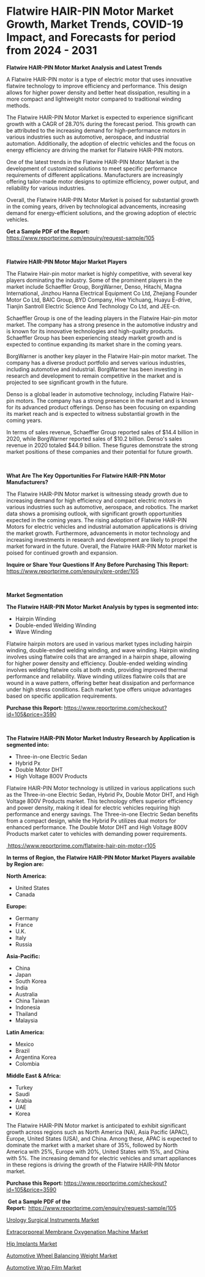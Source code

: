 <p><h1>Flatwire HAIR-PIN Motor Market Growth, Market Trends, COVID-19 Impact, and Forecasts for period from 2024 - 2031</h1></p><p><strong>Flatwire HAIR-PIN Motor Market Analysis and Latest Trends</strong></p>
<p><p>A Flatwire HAIR-PIN motor is a type of electric motor that uses innovative flatwire technology to improve efficiency and performance. This design allows for higher power density and better heat dissipation, resulting in a more compact and lightweight motor compared to traditional winding methods.</p><p>The Flatwire HAIR-PIN Motor Market is expected to experience significant growth with a CAGR of 28.70% during the forecast period. This growth can be attributed to the increasing demand for high-performance motors in various industries such as automotive, aerospace, and industrial automation. Additionally, the adoption of electric vehicles and the focus on energy efficiency are driving the market for Flatwire HAIR-PIN motors.</p><p>One of the latest trends in the Flatwire HAIR-PIN Motor Market is the development of customized solutions to meet specific performance requirements of different applications. Manufacturers are increasingly offering tailor-made motor designs to optimize efficiency, power output, and reliability for various industries.</p><p>Overall, the Flatwire HAIR-PIN Motor Market is poised for substantial growth in the coming years, driven by technological advancements, increasing demand for energy-efficient solutions, and the growing adoption of electric vehicles.</p></p>
<p><strong>Get a Sample PDF of the Report:&nbsp;</strong> <a href="https://www.reportprime.com/enquiry/request-sample/105">https://www.reportprime.com/enquiry/request-sample/105</a></p>
<p>&nbsp;</p>
<p><strong>Flatwire HAIR-PIN Motor Major Market Players</strong></p>
<p><p>The Flatwire Hair-pin motor market is highly competitive, with several key players dominating the industry. Some of the prominent players in the market include Schaeffler Group, BorgWarner, Denso, Hitachi, Magna International, Jinzhou Hanna Electrical Equipment Co Ltd, Zhejiang Founder Motor Co Ltd, BAIC Group, BYD Company, Hive Yichuang, Huayu E-drive, Tianjin Santroll Electric Science And Technology Co Ltd, and JEE-cn.</p><p>Schaeffler Group is one of the leading players in the Flatwire Hair-pin motor market. The company has a strong presence in the automotive industry and is known for its innovative technologies and high-quality products. Schaeffler Group has been experiencing steady market growth and is expected to continue expanding its market share in the coming years.</p><p>BorgWarner is another key player in the Flatwire Hair-pin motor market. The company has a diverse product portfolio and serves various industries, including automotive and industrial. BorgWarner has been investing in research and development to remain competitive in the market and is projected to see significant growth in the future.</p><p>Denso is a global leader in automotive technology, including Flatwire Hair-pin motors. The company has a strong presence in the market and is known for its advanced product offerings. Denso has been focusing on expanding its market reach and is expected to witness substantial growth in the coming years.</p><p>In terms of sales revenue, Schaeffler Group reported sales of $14.4 billion in 2020, while BorgWarner reported sales of $10.2 billion. Denso's sales revenue in 2020 totaled $44.9 billion. These figures demonstrate the strong market positions of these companies and their potential for future growth.</p></p>
<p>&nbsp;</p>
<p><strong>What Are The Key Opportunities For Flatwire HAIR-PIN Motor Manufacturers?</strong></p>
<p><p>The Flatwire HAIR-PIN Motor market is witnessing steady growth due to increasing demand for high efficiency and compact electric motors in various industries such as automotive, aerospace, and robotics. The market data shows a promising outlook, with significant growth opportunities expected in the coming years. The rising adoption of Flatwire HAIR-PIN Motors for electric vehicles and industrial automation applications is driving the market growth. Furthermore, advancements in motor technology and increasing investments in research and development are likely to propel the market forward in the future. Overall, the Flatwire HAIR-PIN Motor market is poised for continued growth and expansion.</p></p>
<p><strong>Inquire or Share Your Questions If Any Before Purchasing This Report:</strong> <a href="https://www.reportprime.com/enquiry/pre-order/105">https://www.reportprime.com/enquiry/pre-order/105</a></p>
<p>&nbsp;</p>
<p><strong>Market Segmentation</strong></p>
<p><strong>The Flatwire HAIR-PIN Motor Market Analysis by types is segmented into:</strong></p>
<p><ul><li>Hairpin Winding</li><li>Double-ended Welding Winding</li><li>Wave Winding</li></ul></p>
<p><p>Flatwire hairpin motors are used in various market types including hairpin winding, double-ended welding winding, and wave winding. Hairpin winding involves using flatwire coils that are arranged in a hairpin shape, allowing for higher power density and efficiency. Double-ended welding winding involves welding flatwire coils at both ends, providing improved thermal performance and reliability. Wave winding utilizes flatwire coils that are wound in a wave pattern, offering better heat dissipation and performance under high stress conditions. Each market type offers unique advantages based on specific application requirements.</p></p>
<p><strong>Purchase this Report:&nbsp;</strong><a href="https://www.reportprime.com/checkout?id=105&price=3590">https://www.reportprime.com/checkout?id=105&price=3590</a></p>
<p>&nbsp;</p>
<p><strong>The Flatwire HAIR-PIN Motor Market Industry Research by Application is segmented into:</strong></p>
<p><ul><li>Three-in-one Electric Sedan</li><li>Hybrid Px</li><li>Double Motor DHT</li><li>High Voltage 800V Products</li></ul></p>
<p><p>Flatwire HAIR-PIN Motor technology is utilized in various applications such as the Three-in-one Electric Sedan, Hybrid Px, Double Motor DHT, and High Voltage 800V Products market. This technology offers superior efficiency and power density, making it ideal for electric vehicles requiring high performance and energy savings. The Three-in-one Electric Sedan benefits from a compact design, while the Hybrid Px utilizes dual motors for enhanced performance. The Double Motor DHT and High Voltage 800V Products market cater to vehicles with demanding power requirements.</p></p>
<p><a href="https://www.reportprime.com/flatwire-hair-pin-motor-r105">&nbsp;https://www.reportprime.com/flatwire-hair-pin-motor-r105</a></p>
<p><strong>In terms of Region, the Flatwire HAIR-PIN Motor Market Players available by Region are:</strong></p>
<p>
    <p> <strong> North America: </strong>
        <ul>
            <li>United States</li>
            <li>Canada</li>
        </ul>
        </p> 
    <p> <strong> Europe: </strong>
        <ul>
            <li>Germany</li>
            <li>France</li>
            <li>U.K.</li>
            <li>Italy</li>
            <li>Russia</li>
        </ul>
        </p> 
    <p> <strong> Asia-Pacific: </strong>
        <ul>
            <li>China</li>
            <li>Japan</li>
            <li>South Korea</li>
            <li>India</li>
            <li>Australia</li>
            <li>China Taiwan</li>
            <li>Indonesia</li>
            <li>Thailand</li>
            <li>Malaysia</li>
        </ul>
        </p> 
    <p> <strong> Latin America: </strong>
        <ul>
            <li>Mexico</li>
            <li>Brazil</li>
            <li>Argentina Korea</li>
            <li>Colombia</li>
        </ul>
        </p> 
    <p> <strong> Middle East & Africa: </strong>
        <ul>
            <li>Turkey</li>
            <li>Saudi</li>
            <li>Arabia</li>
            <li>UAE</li>
            <li>Korea</li>
        </ul>
    </p>
    </p>
<p><p>The Flatwire HAIR-PIN Motor market is anticipated to exhibit significant growth across regions such as North America (NA), Asia Pacific (APAC), Europe, United States (USA), and China. Among these, APAC is expected to dominate the market with a market share of 35%, followed by North America with 25%, Europe with 20%, United States with 15%, and China with 5%. The increasing demand for electric vehicles and smart appliances in these regions is driving the growth of the Flatwire HAIR-PIN Motor market.</p></p>
<p><strong>Purchase this Report: </strong><a href="https://www.reportprime.com/checkout?id=105&price=3590">https://www.reportprime.com/checkout?id=105&price=3590</a></p>
<p>&nbsp;<strong>Get a Sample PDF of the Report:&nbsp;&nbsp;</strong><a href="https://www.reportprime.com/enquiry/request-sample/105">https://www.reportprime.com/enquiry/request-sample/105</a></p>
<p><strong></strong></p>
<p><p><a href="https://medium.com/@charityrice1939/an-in-depth-analysis-of-the-global-urology-surgical-instruments-market-scope-and-its-rapid-growing-d203694253c8">Urology Surgical Instruments Market</a></p><p><a href="https://medium.com/@tedbrakus/deep-dive-into-the-extracorporeal-membrane-oxygenation-machine-market-itstrends-market-dad66e5f4cf7">Extracorporeal Membrane Oxygenation Machine Market</a></p><p><a href="https://medium.com/@millerjimk/an-in-depth-analysis-of-the-global-hip-implants-market-scope-and-its-rapid-growing-6-5-086a87e9ecb6">Hip Implants Market</a></p><p><a href="https://github.com/waylose1223/Market-Research-Report-List-2/blob/main/automotive-wheel-balancing-weight-market.md">Automotive Wheel Balancing Weight Market</a></p><p><a href="https://github.com/hzxpgedq27/Market-Research-Report-List-1/blob/main/automotive-wrap-film-market.md">Automotive Wrap Film Market</a></p></p>